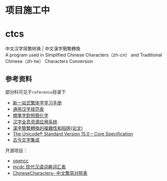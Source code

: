 # 项目施工中
# ctcs
中文汉字简繁转换 | 中文漢字簡繁轉換  
A program used in Simplified Chinese Characters（zh-cn） and Traditional Chinese（zh-tw） Characters Conversion

## 参考资料
部分科可见于`reference`目录下
- [新一站式繁体字学习手册](https://zhuanlan.zhihu.com/p/546029604)
- [通用汉字规范表](http://www.moe.gov.cn/jyb_sjzl/ziliao/A19/201306/t20130601_186002.html)
- [標準字對照簡化字](https://ws.moe.edu.tw/001/Upload/userfiles/%E6%A8%99%E6%BA%96%E5%AD%97%E5%B0%8D%E7%85%A7%E7%B0%A1%E5%8C%96%E5%AD%97.pdf)
- [汉字全息资源应用系统](https://qxk.bnu.edu.cn)
- [漢字簡繁轉換的複雜性和陷阱(论文)](http://www.kanji.org/)
- [The Unicode® Standard Version 15.0 – Core Specification](https://www.unicode.org/versions/Unicode15.0.0/ch03.pdf)
- [古今文字集成](http://ccamc.org/index.php)

开源项目：
- [opencc](https://github.com/BYVoid/OpenCC)
- [mcdc 现代汉语词典词汇表](https://github.com/windlightly/mcdc)
- [ChineseCharacters- 中文繁简对照表](https://github.com/lqfeng/ChineseCharacters)
